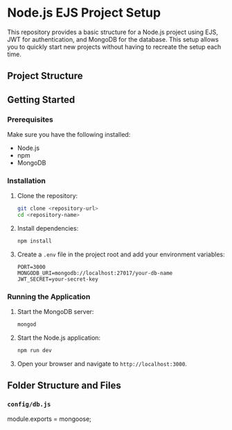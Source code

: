 # Node.js EJS Project Setup

This repository provides a basic structure for a Node.js project using EJS, JWT for authentication, and MongoDB for the database. This setup allows you to quickly start new projects without having to recreate the setup each time.

## Project Structure


## Getting Started

### Prerequisites

Make sure you have the following installed:
- Node.js
- npm
- MongoDB

### Installation

1. Clone the repository:
    ```sh
    git clone <repository-url>
    cd <repository-name>
    ```

2. Install dependencies:
    ```sh
    npm install
    ```

3. Create a `.env` file in the project root and add your environment variables:
    ```
    PORT=3000
    MONGODB_URI=mongodb://localhost:27017/your-db-name
    JWT_SECRET=your-secret-key
    ```

### Running the Application

1. Start the MongoDB server:
    ```sh
    mongod
    ```

2. Start the Node.js application:
    ```sh
    npm run dev
    ```

3. Open your browser and navigate to `http://localhost:3000`.

## Folder Structure and Files

### `config/db.js`


module.exports = mongoose;
